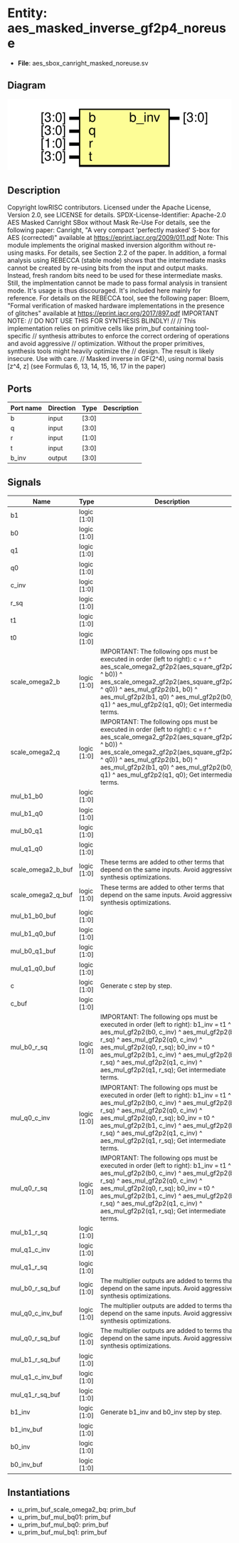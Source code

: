 # Entity: aes_masked_inverse_gf2p4_noreuse

- **File**: aes_sbox_canright_masked_noreuse.sv
## Diagram

![Diagram](aes_sbox_canright_masked_noreuse.svg "Diagram")
## Description

Copyright lowRISC contributors.
 Licensed under the Apache License, Version 2.0, see LICENSE for details.
 SPDX-License-Identifier: Apache-2.0
 AES Masked Canright SBox without Mask Re-Use
 For details, see the following paper:
 Canright, "A very compact 'perfectly masked' S-box for AES (corrected)"
 available at https://eprint.iacr.org/2009/011.pdf
 Note: This module implements the original masked inversion algorithm without re-using masks.
 For details, see Section 2.2 of the paper. In addition, a formal analysis using REBECCA (stable
 mode) shows that the intermediate masks cannot be created by re-using bits from the input and
 output masks. Instead, fresh random bits need to be used for these intermediate masks. Still,
 the implmentation cannot be made to pass formal analysis in transient mode. It's usage is thus
 discouraged. It's included here mainly for reference.
 For details on the REBECCA tool, see the following paper:
 Bloem, "Formal verification of masked hardware implementations in the presence of glitches"
 available at https://eprint.iacr.org/2017/897.pdf
 IMPORTANT NOTE:                                                                               //
                            DO NOT USE THIS FOR SYNTHESIS BLINDLY!                             //
                                                                                               //
 This implementation relies on primitive cells like prim_buf containing tool-specific          //
 synthesis attributes to enforce the correct ordering of operations and avoid aggressive       //
 optimization. Without the proper primitives, synthesis tools might heavily optimize the       //
 design. The result is likely insecure. Use with care.                                         //
 Masked inverse in GF(2^4), using normal basis [z^4, z]
 (see Formulas 6, 13, 14, 15, 16, 17 in the paper)
 
## Ports

| Port name | Direction | Type  | Description |
| --------- | --------- | ----- | ----------- |
| b         | input     | [3:0] |             |
| q         | input     | [3:0] |             |
| r         | input     | [1:0] |             |
| t         | input     | [3:0] |             |
| b_inv     | output    | [3:0] |             |
## Signals

| Name               | Type        | Description                                                                                                                                                                                                                                                                                                                                    |
| ------------------ | ----------- | ---------------------------------------------------------------------------------------------------------------------------------------------------------------------------------------------------------------------------------------------------------------------------------------------------------------------------------------------- |
| b1                 | logic [1:0] |                                                                                                                                                                                                                                                                                                                                                |
| b0                 | logic [1:0] |                                                                                                                                                                                                                                                                                                                                                |
| q1                 | logic [1:0] |                                                                                                                                                                                                                                                                                                                                                |
| q0                 | logic [1:0] |                                                                                                                                                                                                                                                                                                                                                |
| c_inv              | logic [1:0] |                                                                                                                                                                                                                                                                                                                                                |
| r_sq               | logic [1:0] |                                                                                                                                                                                                                                                                                                                                                |
| t1                 | logic [1:0] |                                                                                                                                                                                                                                                                                                                                                |
| t0                 | logic [1:0] |                                                                                                                                                                                                                                                                                                                                                |
| scale_omega2_b     | logic [1:0] | IMPORTANT: The following ops must be executed in order (left to right): c = r ^ aes_scale_omega2_gf2p2(aes_square_gf2p2(b1 ^ b0)) ^ aes_scale_omega2_gf2p2(aes_square_gf2p2(q1 ^ q0)) ^ aes_mul_gf2p2(b1, b0) ^ aes_mul_gf2p2(b1, q0) ^ aes_mul_gf2p2(b0, q1) ^ aes_mul_gf2p2(q1, q0); Get intermediate terms.                                 |
| scale_omega2_q     | logic [1:0] | IMPORTANT: The following ops must be executed in order (left to right): c = r ^ aes_scale_omega2_gf2p2(aes_square_gf2p2(b1 ^ b0)) ^ aes_scale_omega2_gf2p2(aes_square_gf2p2(q1 ^ q0)) ^ aes_mul_gf2p2(b1, b0) ^ aes_mul_gf2p2(b1, q0) ^ aes_mul_gf2p2(b0, q1) ^ aes_mul_gf2p2(q1, q0); Get intermediate terms.                                 |
| mul_b1_b0          | logic [1:0] |                                                                                                                                                                                                                                                                                                                                                |
| mul_b1_q0          | logic [1:0] |                                                                                                                                                                                                                                                                                                                                                |
| mul_b0_q1          | logic [1:0] |                                                                                                                                                                                                                                                                                                                                                |
| mul_q1_q0          | logic [1:0] |                                                                                                                                                                                                                                                                                                                                                |
| scale_omega2_b_buf | logic [1:0] | These terms are added to other terms that depend on the same inputs. Avoid aggressive synthesis optimizations.                                                                                                                                                                                                                                 |
| scale_omega2_q_buf | logic [1:0] | These terms are added to other terms that depend on the same inputs. Avoid aggressive synthesis optimizations.                                                                                                                                                                                                                                 |
| mul_b1_b0_buf      | logic [1:0] |                                                                                                                                                                                                                                                                                                                                                |
| mul_b1_q0_buf      | logic [1:0] |                                                                                                                                                                                                                                                                                                                                                |
| mul_b0_q1_buf      | logic [1:0] |                                                                                                                                                                                                                                                                                                                                                |
| mul_q1_q0_buf      | logic [1:0] |                                                                                                                                                                                                                                                                                                                                                |
| c                  | logic [1:0] | Generate c step by step.                                                                                                                                                                                                                                                                                                                       |
| c_buf              | logic [1:0] |                                                                                                                                                                                                                                                                                                                                                |
| mul_b0_r_sq        | logic [1:0] | IMPORTANT: The following ops must be executed in order (left to right): b1_inv = t1 ^ aes_mul_gf2p2(b0, c_inv) ^ aes_mul_gf2p2(b0, r_sq) ^ aes_mul_gf2p2(q0, c_inv) ^ aes_mul_gf2p2(q0, r_sq); b0_inv = t0 ^ aes_mul_gf2p2(b1, c_inv) ^ aes_mul_gf2p2(b1, r_sq) ^ aes_mul_gf2p2(q1, c_inv) ^ aes_mul_gf2p2(q1, r_sq); Get intermediate terms.  |
| mul_q0_c_inv       | logic [1:0] | IMPORTANT: The following ops must be executed in order (left to right): b1_inv = t1 ^ aes_mul_gf2p2(b0, c_inv) ^ aes_mul_gf2p2(b0, r_sq) ^ aes_mul_gf2p2(q0, c_inv) ^ aes_mul_gf2p2(q0, r_sq); b0_inv = t0 ^ aes_mul_gf2p2(b1, c_inv) ^ aes_mul_gf2p2(b1, r_sq) ^ aes_mul_gf2p2(q1, c_inv) ^ aes_mul_gf2p2(q1, r_sq); Get intermediate terms.  |
| mul_q0_r_sq        | logic [1:0] | IMPORTANT: The following ops must be executed in order (left to right): b1_inv = t1 ^ aes_mul_gf2p2(b0, c_inv) ^ aes_mul_gf2p2(b0, r_sq) ^ aes_mul_gf2p2(q0, c_inv) ^ aes_mul_gf2p2(q0, r_sq); b0_inv = t0 ^ aes_mul_gf2p2(b1, c_inv) ^ aes_mul_gf2p2(b1, r_sq) ^ aes_mul_gf2p2(q1, c_inv) ^ aes_mul_gf2p2(q1, r_sq); Get intermediate terms.  |
| mul_b1_r_sq        | logic [1:0] |                                                                                                                                                                                                                                                                                                                                                |
| mul_q1_c_inv       | logic [1:0] |                                                                                                                                                                                                                                                                                                                                                |
| mul_q1_r_sq        | logic [1:0] |                                                                                                                                                                                                                                                                                                                                                |
| mul_b0_r_sq_buf    | logic [1:0] | The multiplier outputs are added to terms that depend on the same inputs. Avoid aggressive synthesis optimizations.                                                                                                                                                                                                                            |
| mul_q0_c_inv_buf   | logic [1:0] | The multiplier outputs are added to terms that depend on the same inputs. Avoid aggressive synthesis optimizations.                                                                                                                                                                                                                            |
| mul_q0_r_sq_buf    | logic [1:0] | The multiplier outputs are added to terms that depend on the same inputs. Avoid aggressive synthesis optimizations.                                                                                                                                                                                                                            |
| mul_b1_r_sq_buf    | logic [1:0] |                                                                                                                                                                                                                                                                                                                                                |
| mul_q1_c_inv_buf   | logic [1:0] |                                                                                                                                                                                                                                                                                                                                                |
| mul_q1_r_sq_buf    | logic [1:0] |                                                                                                                                                                                                                                                                                                                                                |
| b1_inv             | logic [1:0] | Generate b1_inv and b0_inv step by step.                                                                                                                                                                                                                                                                                                       |
| b1_inv_buf         | logic [1:0] |                                                                                                                                                                                                                                                                                                                                                |
| b0_inv             | logic [1:0] |                                                                                                                                                                                                                                                                                                                                                |
| b0_inv_buf         | logic [1:0] |                                                                                                                                                                                                                                                                                                                                                |
## Instantiations

- u_prim_buf_scale_omega2_bq: prim_buf
- u_prim_buf_mul_bq01: prim_buf
- u_prim_buf_mul_bq0: prim_buf
- u_prim_buf_mul_bq1: prim_buf
